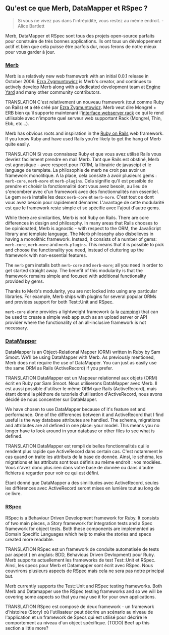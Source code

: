 ## Qu'est ce que Merb, DataMapper et RSpec ?

> Si vous ne vivez pas dans l'intrépidité, vous restez au même endroit. - Alice Bartlett

Merb, DataMapper et RSpec sont tous des projets open-source parfaits pour construire de très bonnes applications. Ils ont tous un développement actif et bien que cela puisse être parfois dur, nous ferons de notre mieux pour vous garder à jour.

### [Merb](http://merbivore.com/)

Merb is a relatively new web framework with an initial 0.0.1 release in October
2006.  [Ezra Zygmuntowicz](http://brainspl.at/) is Merb's creator, and 
continues to actively develop Merb along with a dedicated development team at 
[Engine Yard](http://www.engineyard.com) and many other community contributors.  

TRANSLATION
C'est relativement un nouveau framework (tout comme Ruby on Rails) et a été créé 
par [Ezra Zygmuntowicz](http://brainspl.at/). Merb veut dire Mongrel + ERB 
bien qu'il supporte maintenant l'[interface webserver rack](http://rack.rubyforge.org/) 
ce qui le rend utilisable avec n'importe quel serveur web supportant Rack (Mongrel, Thin, Ebb, etc...).

Merb has obvious roots and inspiration in the 
[Ruby on Rails](http://www.rubyonrails.com) web framework.  If you know Ruby and
have used Rails you're likely to get the hang of Merb quite easily. 

TRANSLATION
Si vous connaissez Ruby et que vous avez utilisé Rails vous devriez facilement prendre en mail Merb. 
Tant que Rails est obstiné, Merb est agnostique - avec respect pour l'ORM, la librairie de javascipt et le language de template. La philosophie de merb ne croit pas avoir un framework monolitique. A la place, cela consiste à avoir plusieurs gems : `merb-core`, `merb-more` et `merb-plugins`. Cela signifie qu'il est possible de prendre et choisir la fonctionnalité dont vous avez besoin, au lieu de s'encombrer avec d'un framework avec des fonctionnalités non essentiel. Le gem `merb` installe les deux `merb-core` et `merb-more`. C'est tout ce dont vous avez besoin pour rapidement démarrer. L'avantage de cette modularité est que le framework reste simple et se spécifie avec l'ajout d'autre gems.

While there are similarities, Merb is not Ruby on Rails.  There are core 
differences in design and philosophy.  In many areas that Rails chooses to be 
opinionated, Merb is agnostic - with respect to the ORM, the JavaScript library 
and template language. The Merb philosophy also disbelieves in having a monolithic 
framework. Instead, it consists of a number of gems: `merb-core`, `merb-more` and 
`merb-plugins`. This means that it is possible to pick and choose the 
functionality you need, instead of cluttering up the framework with non-essential 
features. 



The `merb` gem installs both `merb-core` and `merb-more`; all you need in order to 
get started straight away.  The benefit of this modularity is that the framework 
remains simple and focused with additional functionality provided by gems.

Thanks to Merb's modularity, you are not locked into using any particular 
libraries. For example, Merb ships with plugins for several popular ORMs and 
provides support for both Test::Unit and RSpec.

`merb-core` alone provides a lightweight framework 
(a la [camping](http://code.whytheluckystiff.net/camping/)) that can be used to 
create a simple web app such as an upload server or API provider where the 
functionality of an all-inclusive framework is not necessary.

### [DataMapper](http://datamapper.org/)

DataMapper is an Object-Relational Mapper (ORM) written in Ruby by Sam Smoot. 
We'll be using DataMapper with Merb. As previously mentioned, Merb does not require 
the use of DataMapper.  You can just as easily use the same ORM as Rails 
(ActiveRecord) if you prefer.

TRANSLATION
DataMapper est un Mappeur relationnel aux objets (ORM) écrit en Ruby par Sam Smoot.
 Nous utiliserons DataMapper avec Merb. 
Il est aussi possible d'utiliser le même ORM que Rails (ActiveRecord), mais étant donné la pléthore de tutoriels d'utilisation d'ActiveRecord, nous avons décidé de nous concentrer sur DataMapper.

We have chosen to use DataMapper because of it's feature set and performance. One
of the differences between it and ActiveRecord that I find useful is the way 
database attributes are handled. The schema, migrations and attributes are all 
defined in one place: your model. This means you no longer have to look around in 
your database or other files to see what is defined.  

TRANSLATION
DataMapper est rempli de belles fonctionnalités qui le rendent plus rapide que ActiveRecord dans certain cas. C'est notamment le cas quand on traite les attributs de la base de donnée. Ainsi, le schéma, les migrations et les attributs sont tous définis au même endroit : vos modèles. Vous n'avez donc plus rien dans votre base de donnée ou dans d'autre fichiers à regarder pour voir ce qui est défini.

Étant donné que DataMapper a des similitudes avec ActiveRecord, seules les différences avec ActiveRecord seront mises en lumière tout au long de ce livre.

### [RSpec](http://rspec.info/)

RSpec is a Behaviour Driven Development framework for Ruby. It consists of two
main pieces, a Story framework for integration tests and a Spec framework for
object tests. Both these components are implemented as Domain Specific
Languages which help to make the stories and specs created more readable.

TRANSLATION
RSpec est un framework de conduite automatisée de tests par aspect ( en anglais: BDD, Behavious Driven Devlopment) pour Ruby.
Merb supporte actuellement les frameworks de test Test::Unit et RSpec. Ainsi, les specs pour Merb et Datamapper sont écrit avec RSpec. Nous couvrirons plusieurs aspects de RSpec mais cela ne sera pas notre principal but.

Merb currently supports the Test::Unit and RSpec testing frameworks. Both Merb
and Datamapper use the RSpec testing frameworks and so we will be covering some
aspects so that you may use it for your own applications.

TRANSLATION
RSpec est composé de deux framework - un framework d'histoires (Story) où l'utilisateur peut décrire un scénario au niveau de l'application et un framework de Specs qui est utilisé pour décrire le comportement au niveau d'un object spécifique.
(TODO) Beef up this section a little more?
